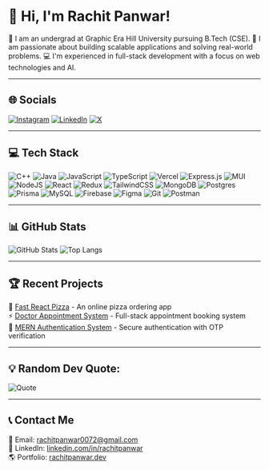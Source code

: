 # 👋 Hi, I'm Rachit Panwar!  

🔭 I am an undergrad at Graphic Era Hill University pursuing B.Tech (CSE).
👯 I am passionate about building scalable applications and solving real-world problems.
💻 I'm experienced in full-stack development with a focus on web technologies and AI.

---

## 🌐 Socials
[![Instagram](https://img.shields.io/badge/Instagram-%23E4405F.svg?logo=Instagram&logoColor=white)](https://instagram.com/)
[![LinkedIn](https://img.shields.io/badge/LinkedIn-%230077B5.svg?logo=linkedin&logoColor=white)](https://www.linkedin.com/in/rachit72/)
[![X](https://img.shields.io/badge/X-black.svg?logo=X&logoColor=white)](https://x.com/)

---

## 💻 Tech Stack
![C++](https://img.shields.io/badge/c++-%2300599C.svg?style=for-the-badge&logo=c%2B%2B&logoColor=white)
![Java](https://img.shields.io/badge/java-%23ED8B00.svg?style=for-the-badge&logo=openjdk&logoColor=white)
![JavaScript](https://img.shields.io/badge/javascript-%23323330.svg?style=for-the-badge&logo=javascript&logoColor=%23F7DF1E)
![TypeScript](https://img.shields.io/badge/typescript-%23007ACC.svg?style=for-the-badge&logo=typescript&logoColor=white)
![Vercel](https://img.shields.io/badge/vercel-%23000000.svg?style=for-the-badge&logo=vercel&logoColor=white)
![Express.js](https://img.shields.io/badge/express.js-%23404d59.svg?style=for-the-badge&logo=express&logoColor=%2361DAFB)
![MUI](https://img.shields.io/badge/MUI-%230081CB.svg?style=for-the-badge&logo=mui&logoColor=white)
![NodeJS](https://img.shields.io/badge/node.js-6DA55F?style=for-the-badge&logo=node.js&logoColor=white)
![React](https://img.shields.io/badge/react-%2320232a.svg?style=for-the-badge&logo=react&logoColor=%2361DAFB)
![Redux](https://img.shields.io/badge/redux-%23593d88.svg?style=for-the-badge&logo=redux&logoColor=white)
![TailwindCSS](https://img.shields.io/badge/tailwindcss-%2338B2AC.svg?style=for-the-badge&logo=tailwind-css&logoColor=white)
![MongoDB](https://img.shields.io/badge/MongoDB-%234ea94b.svg?style=for-the-badge&logo=mongodb&logoColor=white)
![Postgres](https://img.shields.io/badge/postgres-%23316192.svg?style=for-the-badge&logo=postgresql&logoColor=white)
![Prisma](https://img.shields.io/badge/Prisma-3982CE?style=for-the-badge&logo=Prisma&logoColor=white)
![MySQL](https://img.shields.io/badge/mysql-%2300000f.svg?style=for-the-badge&logo=mysql&logoColor=white)
![Firebase](https://img.shields.io/badge/firebase-%23039BE5.svg?style=for-the-badge&logo=firebase)
![Figma](https://img.shields.io/badge/figma-%23F24E1E.svg?style=for-the-badge&logo=figma&logoColor=white)
![Git](https://img.shields.io/badge/git-%23F05033.svg?style=for-the-badge&logo=git&logoColor=white)
![Postman](https://img.shields.io/badge/Postman-FF6C37?style=for-the-badge&logo=postman&logoColor=white)

---

## 📊 GitHub Stats  
![GitHub Stats](https://github-readme-stats.vercel.app/api?username=rachitpp&show_icons=true&theme=dark&count_private=true)
![Top Langs](https://github-readme-stats.vercel.app/api/top-langs/?username=rachitpp&layout=compact&theme=dark&langs_count=6)

---

## 🏆 Recent Projects  
🚀 [Fast React Pizza](https://github.com/rachitpp/fast-react-pizza) - An online pizza ordering app  
⚡ [Doctor Appointment System](https://github.com/rachitpp/DocQueue) - Full-stack appointment booking system  
🔐 [MERN Authentication System](https://github.com/rachitpp/MERN_AUTH) - Secure authentication with OTP verification  

---

## 💡 Random Dev Quote:
![Quote](https://quotes-github-readme.vercel.app/api?type=horizontal&theme=dark)

---

## 📞 Contact Me  
📧 Email: rachitpanwar0072@gmail.com  
🔗 LinkedIn: [linkedin.com/in/rachitpanwar](https://www.linkedin.com/in/rachit72/)  
🌎 Portfolio: [rachitpanwar.dev](https://portfolio2-mauve-mu.vercel.app/) 
